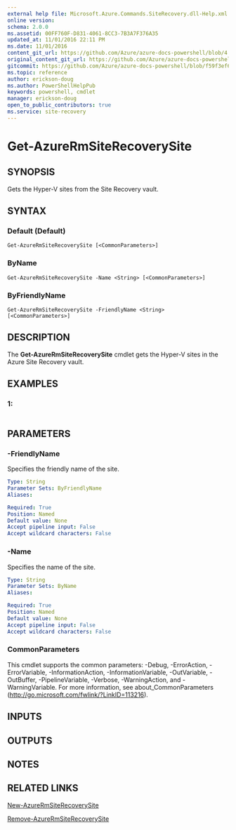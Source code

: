 ```yaml
---
external help file: Microsoft.Azure.Commands.SiteRecovery.dll-Help.xml
online version:
schema: 2.0.0
ms.assetid: 00FF760F-D831-4061-8CC3-7B3A7F376A35
updated_at: 11/01/2016 22:11 PM
ms.date: 11/01/2016
content_git_url: https://github.com/Azure/azure-docs-powershell/blob/4.0.0/azureps-cmdlets-docs/ResourceManager/AzureRM.SiteRecovery/v1.1.11/Get-AzureRmSiteRecoverySite.md
original_content_git_url: https://github.com/Azure/azure-docs-powershell/blob/4.0.0/azureps-cmdlets-docs/ResourceManager/AzureRM.SiteRecovery/v1.1.11/Get-AzureRmSiteRecoverySite.md
gitcommit: https://github.com/Azure/azure-docs-powershell/blob/f59f3ef60bc592383812213e69fd77ba950759ed
ms.topic: reference
author: erickson-doug
ms.author: PowerShellHelpPub
keywords: powershell, cmdlet
manager: erickson-doug
open_to_public_contributors: true
ms.service: site-recovery
---
```


# Get-AzureRmSiteRecoverySite

## SYNOPSIS
Gets the Hyper-V sites from the Site Recovery vault.

## SYNTAX

### Default (Default)
```
Get-AzureRmSiteRecoverySite [<CommonParameters>]
```

### ByName
```
Get-AzureRmSiteRecoverySite -Name <String> [<CommonParameters>]
```

### ByFriendlyName
```
Get-AzureRmSiteRecoverySite -FriendlyName <String> [<CommonParameters>]
```

## DESCRIPTION
The **Get-AzureRmSiteRecoverySite** cmdlet gets the Hyper-V sites in the Azure Site Recovery vault.

## EXAMPLES

### 1:
```

```

## PARAMETERS

### -FriendlyName
Specifies the friendly name of the site.

```yaml
Type: String
Parameter Sets: ByFriendlyName
Aliases: 

Required: True
Position: Named
Default value: None
Accept pipeline input: False
Accept wildcard characters: False
```

### -Name
Specifies the name of the site.

```yaml
Type: String
Parameter Sets: ByName
Aliases: 

Required: True
Position: Named
Default value: None
Accept pipeline input: False
Accept wildcard characters: False
```

### CommonParameters
This cmdlet supports the common parameters: -Debug, -ErrorAction, -ErrorVariable, -InformationAction, -InformationVariable, -OutVariable, -OutBuffer, -PipelineVariable, -Verbose, -WarningAction, and -WarningVariable. For more information, see about_CommonParameters (http://go.microsoft.com/fwlink/?LinkID=113216).

## INPUTS

## OUTPUTS

## NOTES

## RELATED LINKS

[New-AzureRmSiteRecoverySite](./New-AzureRmSiteRecoverySite.md)

[Remove-AzureRmSiteRecoverySite](./Remove-AzureRmSiteRecoverySite.md)


